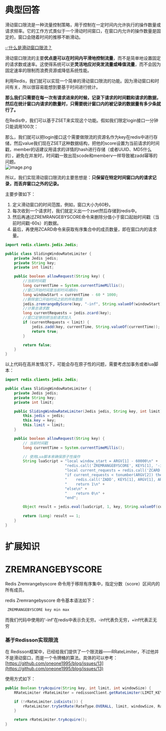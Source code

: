 # 典型回答

滑动窗口限流是一种流量控制策略，用于控制在一定时间内允许执行的操作数量或请求频率。它的工作方式类似于一个滑动时间窗口，在窗口内允许的操作数量是固定的，窗口会随着时间的推移不断滑动。

[✅什么是滑动窗口限流？](https://www.yuque.com/hollis666/fo22bm/hvuigwzxls4qd3sy?view=doc_embed)

滑动窗口限流的主要**优点是可以在时间内平滑地控制流量**，而不是简单地设置固定的请求数或速率。这使得系统可以更**灵活地应对突发流量或峰值流量**，而不会因为固定速率的限制而浪费资源或降低系统性能。

利用Redis，我们就可以实现一个简单的滑动窗口限流的功能。因为滑动窗口和时间有关，所以很容易能想到要基于时间进行统计。

**那么我们只需要在每一次有请求进来的时候，记录下请求的时间戳和请求的数据，然后在统计窗口内请求的数量时，只需要统计窗口内的被记录的数据量有多少条就行了。**

在Redis中，我们可以基于ZSET来实现这个功能。假如我们限定login接口一分钟只能调用100次：

那么，我们就可以把login接口这个需要做限流的资源名作为key在redis中进行存储，然后value我们现在ZSET这种数据结构，把他的score设置为当前请求的时间戳，member的话建议用请求的详情的hash进行存储（或者UUID、MD5什么的），避免在并发时，时间戳一致出现scode和memberv一样导致被zadd幂等的问题。<br />![image.png](https://cdn.nlark.com/yuque/0/2023/png/5378072/1697870905641-4dc17d40-7078-4c52-8e35-809d363812d4.png#averageHue=%23fefaf8&clientId=u51215e88-2426-4&from=paste&height=288&id=u0c8d88db&originHeight=288&originWidth=772&originalType=binary&ratio=1&rotation=0&showTitle=false&size=25682&status=done&style=none&taskId=u126b54d8-0865-44a1-bc8c-85fd564e7f0&title=&width=772)


所以，我们实现滑动窗口限流的主要思想是：**只保留在特定时间窗口内的请求记录，而丢弃窗口之外的记录。**

主要步骤如下：

1. 定义滑动窗口的时间范围，例如，窗口大小为60秒。
2. 每次收到一个请求时，我们就定义出一个zset然后存储到redis中。
3. 然后再通过ZREMRANGEBYSCORE命令来删除分值小于窗口起始时间戳（当前时间戳-60s）的数据。
4. 最后，再使用ZCARD命令来获取有序集合中的成员数量，即在窗口内的请求量。

```java
import redis.clients.jedis.Jedis;

public class SlidingWindowRateLimiter {
    private Jedis jedis;
    private String key;
    private int limit;

    public boolean allowRequest(String key) {
        //当前时间戳
        long currentTime = System.currentTimeMillis();
        //窗口开始时间是当前时间减60s
        long windowStart = currentTime - 60 * 1000;
        //删除窗口开始时间之前的所有数据
        jedis.zremrangeByScore(key, "-inf", String.valueOf(windowStart));
        //计算总请求数
        long currentRequests = jedis.zcard(key);
    	//窗口足够则把当前请求加入
        if (currentRequests < limit) {
            jedis.zadd(key, currentTime, String.valueOf(currentTime));
            return true;
        }

        return false;
    }
}

```

以上代码在高并发情况下，可能会存在原子性的问题，需要考虑加事务或者lua脚本：

```java
import redis.clients.jedis.Jedis;

public class SlidingWindowRateLimiter {
    private Jedis jedis;
    private String key;
    private int limit;

    public SlidingWindowRateLimiter(Jedis jedis, String key, int limit) {
        this.jedis = jedis;
        this.key = key;
        this.limit = limit;
    }

    public boolean allowRequest(String key) {
        // 当前时间戳
        long currentTime = System.currentTimeMillis();

        // 使用Lua脚本来确保原子性操作
        String luaScript = "local window_start = ARGV[1] - 60000\n" +
                           "redis.call('ZREMRANGEBYSCORE', KEYS[1], '-inf', window_start)\n" +
                           "local current_requests = redis.call('ZCARD', KEYS[1])\n" +
                           "if current_requests < tonumber(ARGV[2]) then\n" +
                           "    redis.call('ZADD', KEYS[1], ARGV[1], ARGV[1])\n" +
                           "    return 1\n" +
                           "else\n" +
                           "    return 0\n" +
                           "end";

        Object result = jedis.eval(luaScript, 1, key, String.valueOf(currentTime), String.valueOf(limit));
        
        return (Long) result == 1;
    }
}

```
# 扩展知识

# ZREMRANGEBYSCORE 

 Redis Zremrangebyscore 命令用于移除有序集中，指定分数（score）区间内的所有成员。

redis Zremrangebyscore 命令基本语法如下：

```java
 ZREMRANGEBYSCORE key min max
```

而我们代码中使用的'-inf'在redis中表示负无穷。-inf代表负无穷，+inf代表正无穷


### 基于Redisson实现限流


在 Redisson框架中，已经给我们提供了一个限流器——RRateLimiter，不过他并不是滑动窗口，而是一个令牌桶的算法。具体的可以参考：[https://github.com/oneone1995/blog/issues/13](https://github.com/oneone1995/blog/issues/13)

使用方式如下：

```java
public Boolean tryAcquire(String key, int limit, int windowSize) {
    RRateLimiter rRateLimiter = redissonClient.getRateLimiter(LIMIT_KEY_PREFIX + key);

    if (!rRateLimiter.isExists()) {
        rRateLimiter.trySetRate(RateType.OVERALL, limit, windowSize, RateIntervalUnit.SECONDS);
    }

    return rRateLimiter.tryAcquire();
}
```
 
